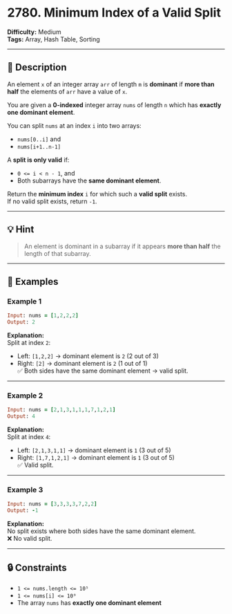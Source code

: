 # 2780. Minimum Index of a Valid Split

**Difficulty:** Medium  
**Tags:** Array, Hash Table, Sorting

---

## 🧠 Description

An element `x` of an integer array `arr` of length `m` is **dominant** if **more than half** the elements of `arr` have a value of `x`.

You are given a **0-indexed** integer array `nums` of length `n` which has **exactly one dominant element**.

You can split `nums` at an index `i` into two arrays:  

- `nums[0..i]` and  
- `nums[i+1..n-1]`

A **split is only valid** if:

- `0 <= i < n - 1`, and  
- Both subarrays have the **same dominant element**.

Return the **minimum index** `i` for which such a **valid split** exists.  
If no valid split exists, return `-1`.

---

## 💡 Hint

> An element is dominant in a subarray if it appears **more than half** the length of that subarray.

---

## 📘 Examples

### Example 1

```ruby
Input: nums = [1,2,2,2]
Output: 2
```

**Explanation:**  
Split at index `2`:  
- Left: `[1,2,2]` → dominant element is `2` (2 out of 3)  
- Right: `[2]` → dominant element is `2` (1 out of 1)  
✅ Both sides have the same dominant element → valid split.

---

### Example 2

```ruby
Input: nums = [2,1,3,1,1,1,7,1,2,1]
Output: 4
```

**Explanation:**  
Split at index `4`:  
- Left: `[2,1,3,1,1]` → dominant element is `1` (3 out of 5)  
- Right: `[1,7,1,2,1]` → dominant element is `1` (3 out of 5)  
✅ Valid split.

---

### Example 3

```ruby
Input: nums = [3,3,3,3,7,2,2]
Output: -1
```

**Explanation:**  
No split exists where both sides have the same dominant element.  
❌ No valid split.

---

## 🔒 Constraints

- `1 <= nums.length <= 10⁵`
- `1 <= nums[i] <= 10⁹`
- The array `nums` has **exactly one dominant element**